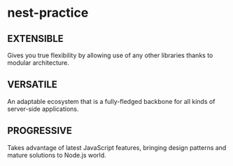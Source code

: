 # nest-practice

## EXTENSIBLE
Gives you true flexibility by allowing use of any other libraries thanks to modular architecture.

## VERSATILE
An adaptable ecosystem that is a fully-fledged backbone for all kinds of server-side applications.

## PROGRESSIVE
Takes advantage of latest JavaScript features, bringing design patterns and mature solutions to Node.js world.